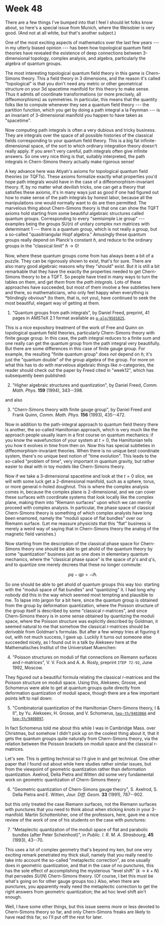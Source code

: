 # Week 48

There are a few things I've bumped into that I feel I should let folks
know about, so here's a special issue from Munich, where the Weissbier
is very good. (And not at all white, but that's another subject.)

One of the most exciting aspects of mathematics over the last few years
--- in my utterly biased opinion --- has been how topological
quantum field theories have revealed the existence of deep connections
between 3-dimensional topology, complex analysis, and algebra,
particularly the algebra of quantum groups.

The most interesting topological quantum field theory in this game is
Chern-Simons theory. This a field theory in 3 dimensions, and the reason
it's called "topological" is that you don't need any metric or other
geometrical structure on your 3d spacetime manifold for this theory to
make sense. Thus it admits *all* coordinate transformations (or more
precisely, all diffeomorphisms) as symmetries. In particular, this means
that the quantity folks like to compute whenever they see a quantum
field theory --- the partition function, which you get by doing a path
integral a la Feynman --- is an invariant of 3-dimensional manifold
you happen to have taken as "spacetime".

Now computing path integrals is often a very dubious and tricky
business. They are integrals over the space of all possible histories of
the classical fields corresponding to your quantum field theory. This is
a big fat infinite-dimensional space, of the sort to which ordinary
integration theory doesn't really apply. If you aren't very careful,
path integrals often give infinite answers. So one very nice thing is
that, suitably interpreted, the path integrals in Chern-Simons theory
actually make rigorous sense!

A key advance here was Atiyah's axioms for topological quantum field
theories (or TQFTs). These axioms formalize exactly what properties
you'd hope path integrals would have in the case of a
diffeomorphism-invariant theory. If, by no matter what devilish tricks,
one can get a theory that satisfies these axioms, it's in many ways
just as good if one had figured out how to make sense of the path
integrals by honest labor, because all the manipulations one would
normally want to do are then permitted. The marvelous thing about
Chern-Simons theory is that one can show the TQFT axioms hold starting
from some beautiful algebraic structures called quantum groups.
Corresponding to every "semisimple Lie group" --- examples being the
groups SU(n) of unitary complex nxn matrices with determinant 1 ---
there is a quantum group, which is not really a group, but a so-called
"quasitriangular Hopf algebra." Amusingly these quantum groups really
depend on Planck's constant $\hbar$, and reduce to the ordinary groups in the
"classical limit" $\hbar \to 0$!

Now, where these quantum groups come from has always been a bit of a
puzzle. They can be rigorously shown to exist, that's for sure. There
are also many good algebraic reasons why they "should" exist. But it
is still a bit remarkable that they have the exactly the properties
needed to get Chern-Simons theory to be a TQFT. So people have tried in
many ways to turn the tables on them, and get *them* from the *path
integrals*. Lots of these approaches have succeeded, but most of them
involve a few subtleties here and there, so mathematicians, who only
feel happy when everything is \*blindingly obvious\* (to them, that is,
not you), have continued to seek the most beautiful, elegant way of
getting at them.

1) "Quantum groups from path integrals", by Daniel Freed, preprint, 41 pages in AMSTeX 2.1 format available as [`q-alg/9501025`](http://xxx.lanl.gov/abs/q-alg/9501025).

This is a nice expository treatment of the work of Free and Quinn on
topological quantum field theories, particularly Chern-Simons theory
with finite gauge group. In this case, the path integral reduces to a
finite sum and one really can get the quantum group from the path
integral very beautifully. But there are some differences in this case
of finite gauge group. For example, the resulting "finite quantum
group" does *not* depend on $\hbar$; it's just the "quantum double" of the
group algebra of the group. For more on what this has to do with
marvelous algebraic things like $n$-categories, the reader should check
out the paper by Freed cited in "week12", which has
subsequently been published:

2) "Higher algebraic structures and quantization", by Daniel Freed, _Comm. Math. Phys._ **159** (1994), 343--398.

and also

3) "Chern-Simons theory with finite gauge group", by Daniel Freed and Frank Quinn, _Comm. Math. Phys._ **156** (1993), 435--472.

Now in addition to the path-integral approach to quantum field theory
there is another, the so-called Hamiltonian approach, which is very much
like the approach people usually learn in a first course on quantum
mechanics: if you know the wavefunction of your system at $t = 0$, the
Hamiltonian tells you how it evolves in time from then on. Now this has
special subtleties in diffeomorphism-invariant theories. When there is
no unique best coordinate system, there's no unique best notion of
"time evolution". This leads to the so-called "problem of time",
very important in quantum gravity, but rather easier to deal with in toy
models like Chern-Simons theory.

Now if we take a 3-dimensional spacetime and look at the $t = 0$ slice, we
will with some luck get a 2-dimensional manifold, such as a sphere,
torus, or more general n-holed doughnut. This is where the complex
analysis comes in, because the complex plane is 2-dimensional, and we
can cover these surfaces with coordinate systems that look locally like
the complex plane, making them into "Riemann surfaces" upon which we
can merrily proceed with complex analysis. In particular, the phase
space of classical Chern-Simons theory is something of which complex
analysts have long been enamored, namely the "moduli space of flat
bundles" over our Riemann surface. (Let me reassure physicists that
this "flat" business is merely a weird way of saying that in
Chern-Simons theory the analog of the magnetic field vanishes.)

Now starting from the description of the classical phase space for
Chern-Simons theory one should be able to get ahold of the quantum
theory by some "quantization" business just as one does in elementary
quantum mechanics, where the "classical phase space" is the space of
$p$'s and $q$'s, and to quantize one merely decrees that these no longer
commute:

$$pq - qp = -i \hbar.$$

So one should be able to get ahold of quantum groups this way too:
starting with the "moduli space of flat bundles" and "quantizing"
it. I had long why nobody did this in the way which seemed most tempting
and plausible to me. To lapse into jargon for a bit here, since the
quantum group is obtained from the group by deformation quantization,
where the Poisson structure of the group itself is described by some
"classical r-matrices", and since Chern-Simons theory is in some sense
obtained by quantizing the moduli space, where the Poisson structure was
explicitly described by Goldman, it seemed natural to me that somehow
the classical r-matrices should be *derivable* from Goldman's formulas.
But after a few wimpy tries at figuring it out, with not much success, I
gave up. Luckily it turns out someone else succeeded nicely, as I found
out in a talk by Alekseev here at the Mathematisches Institut of the
Universitaet Muenchen:

4) "Poisson structures on moduli of flat connections on Riemann surfaces and r-matrices", V. V. Fock and A. A. Rosly, preprint `ITEP 72-92`, June 1992, Moscow.

They figured out a beautiful formula relating the classical r-matrices
and the Poisson structure on moduli space. Using this, Alekseev, Grosse,
and Schomerus were able to get at quantum groups quite directly from
deformation quantization of moduli space, though there are a few
important points left to nail down:

5) "Combinatorial quantization of the Hamiltonian Chern-Simons theory, I & II", by Yu. Alekseev, H. Grosse, and V. Schomerus, [`hep-th/9403066`](http://xxx.lanl.gov/abs/hep-th/9403066) and [`hep-th/9408097`](http://xxx.lanl.gov/abs/hep-th/9408097).

In fact Schomerus told me about this while I was in Cambridge Mass. over
Christmas, but somehow I didn't pick up on the coolest thing about it,
that it gets the quantum groups quite naturally from Chern-Simons
theory, via the relation between the Poisson brackets on moduli space
and the classical r-matrices.

Let's see. This is getting technical so I'll give in and get
technical. One other paper that I found out about while here studies
rather similar issues, but from the viewpoint of geometric quantization
rather than deformation quantization. Axelrod, Della Pietra and Witten
did some very fundamental work on geometric quantization of Chern-Simons
theory:

6) "Geometric quantization of Chern-Simons gauge theory", S. Axelrod, S. Della Pietra and E. Witten, _Jour. Diff. Geom._ **33** (1991), 787--902.

but this only treated the case Riemann surfaces, not the Riemann
surfaces with punctures that you need to think about when sticking
*knots* in your 3-manifold. Martin Schottenloher, one of the professors,
here, gave me a nice review of the work of one of his students on the
case with punctures:

7) "Metaplectic quantization of the moduli space of flat and parabolic bundles (after Peter Scheinhost)", in _Public. I. R. M. A. Strasbourg_, **45** (1993), 43--70.

This uses a lot of complex geometry that's beyond my ken, but one very
exciting remark penetrated my thick skull, namely that you really need
to take into account the so-called "metaplectic correction", as one
usually does in geometric quantization, and that in the case of no
punctures, this has the sole effect of accomplishing the mysterious
"level shift" $(k \to k + N)$ that pervades $SU(N)$ Chern-Simons theory. (Of
course, I bet this must be what's going on for other gauge groups too.)
Also, when there are punctures, you apparently really need the
metaplectic correction to get the right answers from geometric
quantization; the ad hoc level shift ain't enough.

Well, I have some other things, but this issue seems more or less
devoted to Chern-Simons theory so far, and only Chern-Simons freaks are
likely to have read this far, so I'll put off the rest for later.
